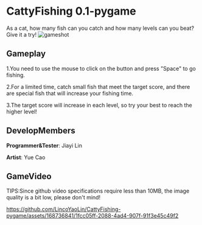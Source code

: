 # CattyFishing 0.1-pygame
As a cat, how many fish can you catch and how many levels can you beat? Give it a try!
![gameshot](https://github.com/LincoYaoLin/CattyFishing-pygame/assets/168736841/383ba8cf-e2f3-4fc4-ba61-a8b791366a33)

## Gameplay
1.You need to use the mouse to click on the button and press "Space" to go fishing.

2.For a limited time, catch small fish that meet the target score, and there are special fish that will increase your fishing time.

3.The target score will increase in each level, so try your best to reach the higher level!
## DevelopMembers
**Programmer&Tester**: Jiayi Lin

**Artist**: Yue Cao
## GameVideo
TIPS:Since github video specifications require less than 10MB, the image quality is a bit low, please don't mind!



https://github.com/LincoYaoLin/CattyFishing-pygame/assets/168736841/1fcc05ff-2088-4ad4-907f-91f3e45c49f2


